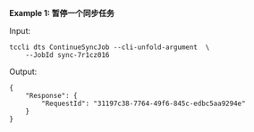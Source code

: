 **Example 1: 暂停一个同步任务**



Input: 

```
tccli dts ContinueSyncJob --cli-unfold-argument  \
    --JobId sync-7r1cz016
```

Output: 
```
{
    "Response": {
        "RequestId": "31197c38-7764-49f6-845c-edbc5aa9294e"
    }
}
```

